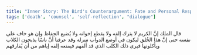 ```yaml
---
title: "Inner Story: The Bird's Counterargument: Fate and Personal Responsibility"
tags: ['death', 'counsel', 'self-reflection', "dialogue"]
---
```


 قال الملك إنَّ الكريم لا يترك إلفه ولا يقطع إخوانه ولا يُضيع الحِفاظ وإن هو خاف على نفسه حتى إنَّ هذا الخُلق ليكون في أوضع الدواب منزلة وقد عرفنا أنَّ ناسًا يذبحون الكلاب ويأكلونها فيرى ذلك الكلب الذي قد ألفهم فيمنعه إلفه إياهم من أن يُفارقهم
